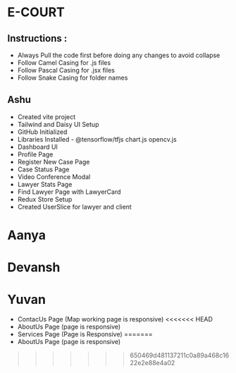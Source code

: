 # E-COURT

## Instructions :

- Always Pull the code first before doing any changes to avoid collapse
- Follow Camel Casing for .js files
- Follow Pascal Casing for .jsx files
- Follow Snake Casing for folder names

## Ashu

- Created vite project
- Tailwind and Daisy UI Setup
- GitHub Initialized
- Libraries Installed - @tensorflow/tfjs chart.js opencv.js
- Dashboard UI
- Profile Page
- Register New Case Page
- Case Status Page
- Video Conference Modal
- Lawyer Stats Page
- Find Lawyer Page with LawyerCard
- Redux Store Setup
- Created UserSlice for lawyer and client

# Aanya

# Devansh

# Yuvan

- ContacUs Page (Map working page is responsive)
<<<<<<< HEAD
- AboutUs  Page (page is responsive)
- Services Page (Page is Responsive)
=======
- AboutUs Page (page is responsive)
>>>>>>> 650469d481137211c0a89a468c1622e2e88e4a02
